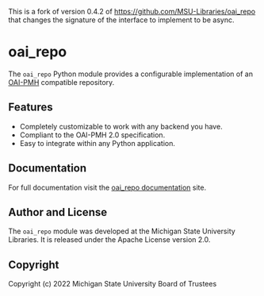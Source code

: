 This is a fork of version 0.4.2 of https://github.com/MSU-Libraries/oai_repo that changes the signature
of the interface to implement to be async.

# oai_repo
The `oai_repo` Python module provides a configurable implementation of an
[OAI-PMH](http://openarchives.org/OAI/openarchivesprotocol.html) compatible repository.

## Features
* Completely customizable to work with any backend you have.
* Compliant to the OAI-PMH 2.0 specification.
* Easy to integrate within any Python application.

## Documentation
For full documentation visit the [oai_repo documentation](https://msu-libraries.github.io/oai_repo/) site.

## Author and License
The `oai_repo` module was developed at the Michigan State University Libraries.
It is released under the Apache License version 2.0.

## Copyright
Copyright (c) 2022 Michigan State University Board of Trustees

